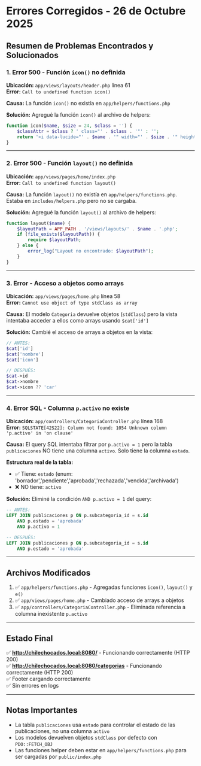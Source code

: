 # Errores Corregidos - 26 de Octubre 2025

## Resumen de Problemas Encontrados y Solucionados

### 1. Error 500 - Función `icon()` no definida
**Ubicación:** `app/views/layouts/header.php` línea 61  
**Error:** `Call to undefined function icon()`

**Causa:** La función `icon()` no existía en `app/helpers/functions.php`

**Solución:** Agregué la función `icon()` al archivo de helpers:
```php
function icon($name, $size = 24, $class = '') {
    $classAttr = $class ? ' class="' . $class . '"' : '';
    return '<i data-lucide="' . $name . '" width="' . $size . '" height="' . $size . '"' . $classAttr . '></i>';
}
```

---

### 2. Error 500 - Función `layout()` no definida
**Ubicación:** `app/views/pages/home/index.php`  
**Error:** `Call to undefined function layout()`

**Causa:** La función `layout()` no existía en `app/helpers/functions.php`. Estaba en `includes/helpers.php` pero no se cargaba.

**Solución:** Agregué la función `layout()` al archivo de helpers:
```php
function layout($name) {
    $layoutPath = APP_PATH . '/views/layouts/' . $name . '.php';
    if (file_exists($layoutPath)) {
        require $layoutPath;
    } else {
        error_log("Layout no encontrado: $layoutPath");
    }
}
```

---

### 3. Error - Acceso a objetos como arrays
**Ubicación:** `app/views/pages/home.php` línea 58  
**Error:** `Cannot use object of type stdClass as array`

**Causa:** El modelo `Categoria` devuelve objetos (`stdClass`) pero la vista intentaba acceder a ellos como arrays usando `$cat['id']`

**Solución:** Cambié el acceso de arrays a objetos en la vista:
```php
// ANTES:
$cat['id']
$cat['nombre']
$cat['icon']

// DESPUÉS:
$cat->id
$cat->nombre
$cat->icon ?? 'car'
```

---

### 4. Error SQL - Columna `p.activo` no existe
**Ubicación:** `app/controllers/CategoriaController.php` línea 168  
**Error:** `SQLSTATE[42S22]: Column not found: 1054 Unknown column 'p.activo' in 'on clause'`

**Causa:** El query SQL intentaba filtrar por `p.activo = 1` pero la tabla `publicaciones` NO tiene una columna `activo`. Solo tiene la columna `estado`.

**Estructura real de la tabla:**
- ✅ Tiene: `estado` (enum: 'borrador','pendiente','aprobada','rechazada','vendida','archivada')
- ❌ NO tiene: `activo`

**Solución:** Eliminé la condición `AND p.activo = 1` del query:
```sql
-- ANTES:
LEFT JOIN publicaciones p ON p.subcategoria_id = s.id 
    AND p.estado = 'aprobada'
    AND p.activo = 1

-- DESPUÉS:
LEFT JOIN publicaciones p ON p.subcategoria_id = s.id 
    AND p.estado = 'aprobada'
```

---

## Archivos Modificados

1. ✅ `app/helpers/functions.php` - Agregadas funciones `icon()`, `layout()` y `e()`
2. ✅ `app/views/pages/home.php` - Cambiado acceso de arrays a objetos
3. ✅ `app/controllers/CategoriaController.php` - Eliminada referencia a columna inexistente `p.activo`

---

## Estado Final

✅ **http://chilechocados.local:8080/** - Funcionando correctamente (HTTP 200)  
✅ **http://chilechocados.local:8080/categorias** - Funcionando correctamente (HTTP 200)  
✅ Footer cargando correctamente  
✅ Sin errores en logs

---

## Notas Importantes

- La tabla `publicaciones` usa `estado` para controlar el estado de las publicaciones, no una columna `activo`
- Los modelos devuelven objetos `stdClass` por defecto con `PDO::FETCH_OBJ`
- Las funciones helper deben estar en `app/helpers/functions.php` para ser cargadas por `public/index.php`
